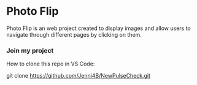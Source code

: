 # Photo Flip

Photo Flip is an web project created to display images and allow users to navigate through different pages by clicking on them.

### Join my project

How to clone this repo in VS Code:

git clone https://github.com/Jenni4B/NewPulseCheck.git
